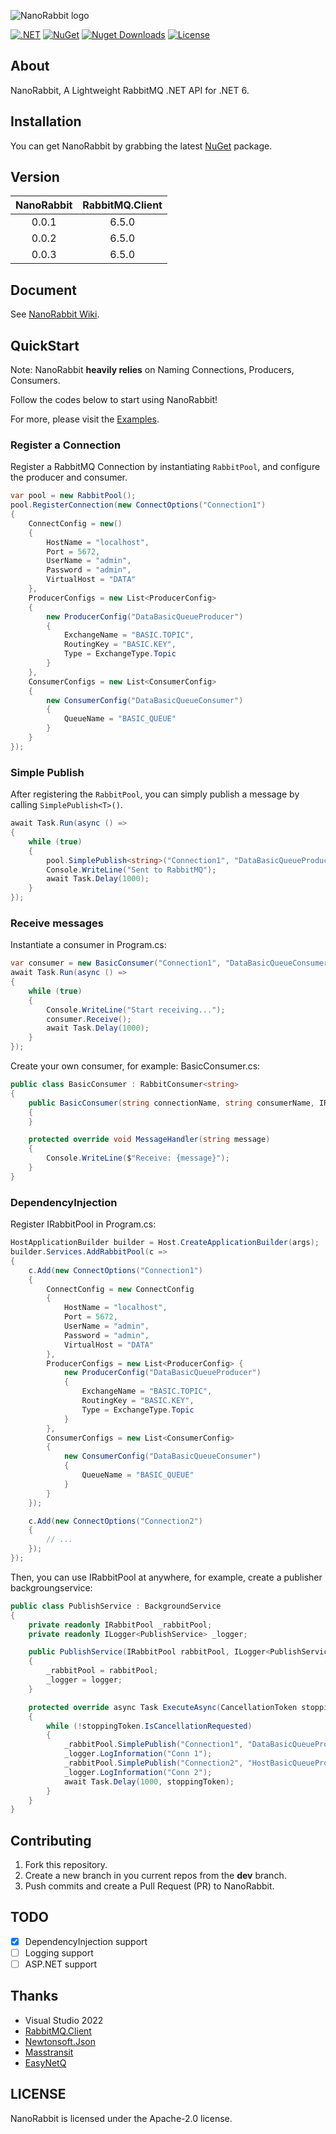 ![NanoRabbit logo](https://raw.githubusercontent.com/cgcel/NanoRabbit/master/Img/logo.png)

[![.NET](https://github.com/cgcel/NanoRabbit/actions/workflows/dotnet.yml/badge.svg?branch=master&event=push)](https://github.com/cgcel/NanoRabbit/actions/workflows/dotnet.yml) [![NuGet](https://img.shields.io/nuget/v/NanoRabbit.svg)](https://nuget.org/packages/NanoRabbit) [![Nuget Downloads](https://img.shields.io/nuget/dt/NanoRabbit)](https://www.nuget.org/packages/NanoRabbit) [![License](https://img.shields.io/github/license/cgcel/NanoRabbit)](https://github.com/cgcel/NanoRabbit)

## About

NanoRabbit, A Lightweight RabbitMQ .NET API for .NET 6.

## Installation

You can get NanoRabbit by grabbing the latest [NuGet](https://www.nuget.org/packages/NanoRabbit) package. 

## Version

| NanoRabbit | RabbitMQ.Client |
| :---: | :---: |
| 0.0.1 | 6.5.0 |
| 0.0.2 | 6.5.0 |
| 0.0.3 | 6.5.0 |

## Document

See [NanoRabbit Wiki](https://github.com/cgcel/NanoRabbit/wiki).

## QuickStart

Note: NanoRabbit **heavily relies** on Naming Connections, Producers, Consumers.

Follow the codes below to start using NanoRabbit!

For more, please visit the [Examples](https://github.com/cgcel/NanoRabbit/tree/master/Example).

### Register a Connection

Register a RabbitMQ Connection by instantiating `RabbitPool`, and configure the producer and consumer.

```csharp
var pool = new RabbitPool();
pool.RegisterConnection(new ConnectOptions("Connection1")
{
    ConnectConfig = new()
    {
        HostName = "localhost",
        Port = 5672,
        UserName = "admin",
        Password = "admin",
        VirtualHost = "DATA"
    },
    ProducerConfigs = new List<ProducerConfig> 
    {
        new ProducerConfig("DataBasicQueueProducer")
        {
            ExchangeName = "BASIC.TOPIC",
            RoutingKey = "BASIC.KEY",
            Type = ExchangeType.Topic
        }
    },
    ConsumerConfigs = new List<ConsumerConfig>
    {
        new ConsumerConfig("DataBasicQueueConsumer")
        {
            QueueName = "BASIC_QUEUE"
        }
    }
});
```

### Simple Publish

After registering the `RabbitPool`, you can simply publish a message by calling `SimplePublish<T>()`.

```csharp
await Task.Run(async () =>
{
    while (true)
    {
        pool.SimplePublish<string>("Connection1", "DataBasicQueueProducer", "Hello from SimplePublish<T>()!");
        Console.WriteLine("Sent to RabbitMQ");
        await Task.Delay(1000);
    }
});
```

### Receive messages

Instantiate a consumer in Program.cs:

```csharp
var consumer = new BasicConsumer("Connection1", "DataBasicQueueConsumer", pool);
await Task.Run(async () =>
{
    while (true)
    {
        Console.WriteLine("Start receiving...");
        consumer.Receive();
        await Task.Delay(1000);
    }
});
```

Create your own consumer, for example: BasicConsumer.cs:

```csharp
public class BasicConsumer : RabbitConsumer<string>
{
    public BasicConsumer(string connectionName, string consumerName, IRabbitPool pool) : base(connectionName, consumerName, pool)
    {
    }

    protected override void MessageHandler(string message)
    {
        Console.WriteLine($"Receive: {message}");
    }
}
```

### DependencyInjection

Register IRabbitPool in Program.cs:

```csharp
HostApplicationBuilder builder = Host.CreateApplicationBuilder(args);
builder.Services.AddRabbitPool(c =>
{
    c.Add(new ConnectOptions("Connection1")
    {
        ConnectConfig = new ConnectConfig
        {
            HostName = "localhost",
            Port = 5672,
            UserName = "admin",
            Password = "admin",
            VirtualHost = "DATA"
        },
        ProducerConfigs = new List<ProducerConfig> { 
            new ProducerConfig("DataBasicQueueProducer")
            {
                ExchangeName = "BASIC.TOPIC",
                RoutingKey = "BASIC.KEY",
                Type = ExchangeType.Topic
            }
        },
        ConsumerConfigs = new List<ConsumerConfig>
        {
            new ConsumerConfig("DataBasicQueueConsumer")
            {
                QueueName = "BASIC_QUEUE"
            }
        }
    });

    c.Add(new ConnectOptions("Connection2")
    {
        // ...
    });
});
```

Then, you can use IRabbitPool at anywhere, for example, create a publisher backgroungservice:

```csharp
public class PublishService : BackgroundService
{
    private readonly IRabbitPool _rabbitPool;
    private readonly ILogger<PublishService> _logger;

    public PublishService(IRabbitPool rabbitPool, ILogger<PublishService> logger)
    {
        _rabbitPool = rabbitPool;
        _logger = logger;
    }

    protected override async Task ExecuteAsync(CancellationToken stoppingToken)
    {
        while (!stoppingToken.IsCancellationRequested)
        {
            _rabbitPool.SimplePublish("Connection1", "DataBasicQueueProducer", "Hello from conn1");
            _logger.LogInformation("Conn 1");
            _rabbitPool.SimplePublish("Connection2", "HostBasicQueueProducer", "Hello from conn2");
            _logger.LogInformation("Conn 2");
            await Task.Delay(1000, stoppingToken);
        }
    }
}
```

## Contributing

1. Fork this repository.
2. Create a new branch in you current repos from the **dev** branch.
3. Push commits and create a Pull Request (PR) to NanoRabbit.

## TODO

- [x] DependencyInjection support
- [ ] Logging support
- [ ] ASP.NET support

## Thanks

- Visual Studio 2022
- [RabbitMQ.Client](https://github.com/rabbitmq/rabbitmq-dotnet-client)
- [Newtonsoft.Json](https://github.com/JamesNK/Newtonsoft.Json)
- [Masstransit](https://github.com/masstransit/masstransit)
- [EasyNetQ](https://github.com/autofac/Autofac)

## LICENSE

NanoRabbit is licensed under the Apache-2.0 license.
